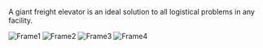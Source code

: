 A giant freight elevator is an ideal solution to all logistical problems in any facility.

![Frame1](https://user-images.githubusercontent.com/105137450/187080524-5876236a-b476-43df-a458-45d3d5d740b9.png)
![Frame2](https://user-images.githubusercontent.com/105137450/187080527-52a5b47f-25d3-46f8-bb8b-48d4ebd46bfb.png)
![Frame3](https://user-images.githubusercontent.com/105137450/187080530-7a46cb2e-8848-4011-be5d-f16d711a29d4.png)
![Frame4](https://user-images.githubusercontent.com/105137450/187080531-14fd63fc-00d5-4a11-be34-8a4acf43a0fe.png)
